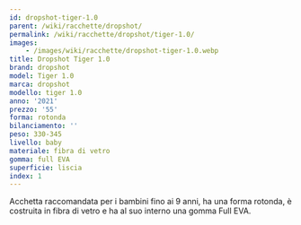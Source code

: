 ```yaml
---
id: dropshot-tiger-1.0
parent: /wiki/racchette/dropshot/
permalink: /wiki/racchette/dropshot/tiger-1.0/
images:
    - /images/wiki/racchette/dropshot-tiger-1.0.webp
title: Dropshot Tiger 1.0
brand: dropshot
model: Tiger 1.0
marca: dropshot
modello: tiger 1.0
anno: '2021'
prezzo: '55'
forma: rotonda
bilanciamento: ''
peso: 330-345
livello: baby
materiale: fibra di vetro
gomma: full EVA
superficie: liscia
index: 1
---
```

Acchetta raccomandata per i bambini fino ai 9 anni, ha una forma rotonda, è costruita in fibra di vetro e ha al suo interno una gomma Full EVA.